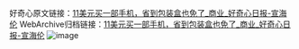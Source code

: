 好奇心原文链接：[11美元买一部手机，省到包装盒也免了_商业_好奇心日报-宣海伦](https://www.qdaily.com/articles/7734.html)
WebArchive归档链接：[11美元买一部手机，省到包装盒也免了_商业_好奇心日报-宣海伦](http://web.archive.org/web/20190623172655/https://www.qdaily.com/articles/7734.html)
![image](http://ww3.sinaimg.cn/large/007d5XDply1g3wjpo3s95j30u03v01kx)